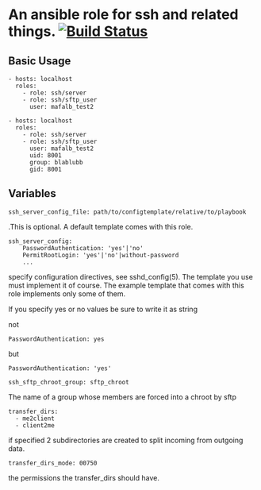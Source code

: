 # An ansible role for ssh and related things.   [![Build Status](https://www.travis-ci.com/mafalb/ansible-ssh.svg?branch=master)](https://www.travis-ci.com/mafalb/ansible-ssh)

## Basic Usage

```
- hosts: localhost
  roles:
    - role: ssh/server
    - role: ssh/sftp_user
      user: mafalb_test2
```
```
- hosts: localhost
  roles:
    - role: ssh/server
    - role: ssh/sftp_user
      user: mafalb_test2
      uid: 8001
      group: blablubb
      gid: 8001
```


## Variables

```
ssh_server_config_file: path/to/configtemplate/relative/to/playbook
```
.This is optional. A default template comes with this role.

```
ssh_server_config:
    PasswordAuthentication: 'yes'|'no'   
    PermitRootLogin: 'yes'|'no'|without-password
    ...
```
specify configuration directives, see sshd_config(5). The template you use must implement it of course. The example template that comes with this role implements only some of them.

If you specify yes or no values be sure to write it as string

not
```
PasswordAuthentication: yes
```
but
```
PasswordAuthentication: 'yes'
```
```
ssh_sftp_chroot_group: sftp_chroot
```
The name of a group whose members are forced into a chroot by sftp

```
transfer_dirs:
  - me2client
  - client2me
```
if specified 2 subdirectories are created to split incoming from outgoing data.

```
transfer_dirs_mode: 00750
```
the permissions the transfer_dirs should have.

